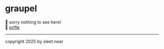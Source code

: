 # graupel

👋 sorry nothing to see here!
<br/>
👀 [prifle](profile/README.md)


---

copyright 2025 by sleet.near